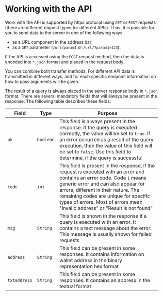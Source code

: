 # Working with the API

Work with the API is supported by https protocol using `GET` or `POST` requests (there are different request types for different APIs). Thus, it is possible for you to send data to the server in one of the following ways:

- as a URL component in the address bar;
- as a `GET` parameter (`/url/param1` or `/url/?param1=123`). 

If the API is accessed using the `POST` request method, then the data is encoded into `*.json` format and placed in the request body. 

You can combine both transfer methods. For different API data is transmitted in different ways, and for each specific endpoint information on how to pass arguments will be given.

The result of a query is always placed in the server response body in `*.json` format. There are several mandatory fields that will always be present in the response. The following table describes these fields: 

| Field     | Type | Purpose                                                                                                                                                                                                                                                                                                                     |
|---------|--------|-----------------------------------------------------------------------------------------------------------------------------------------------------------------------------------------------------------------------------------------------------------------------------------------------------------------------------|
| `ok`        | `boolean` | This field is always present in the response. If the query is executed correctly, the value will be set to `true`. If an error occurred as a result of the query execution, then the value of this field will be set to `false`. Use this field to determine, if the query is successful                                    |
| `code`      | `int` | This field is present in the response, if the request is executed with an error and contains an error code. Code `1` means generic error and can also appear for errors, different in their nature. The remaining codes are unique for specific types of errors. Most of errors mean "Invalid address" or "Result is not found" |
| `msg`       | `String` | This field is shown in the response if a query is executed with an error. It contains a text message about the error. This message is usually shown for failed requests                                                                                                                                                     |
| `address`   | `String` | This field can be present in some responses. It contains information on wallet address in the binary representation hex format                                                                                                                                                                                              |
| `txtaddress` | `String` | This field can be present in some responses. It contains an address in the textual format |
